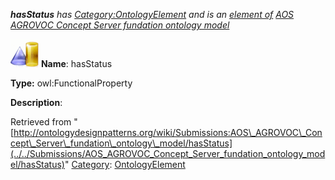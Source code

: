 ___hasStatus__ has [Category:OntologyElement](../../Category/OntologyElement "Category:OntologyElement") and is an [element of](../../Property/ElementOf "Property:ElementOf") [AOS AGROVOC Concept Server fundation ontology model](../../Submissions/AOS_AGROVOC_Concept_Server_fundation_ontology_model "Submissions:AOS AGROVOC Concept Server fundation ontology model")_


  




[![ObjectProperty](../../images/thumb/c/c3/ObjectProperty.gif/45px-ObjectProperty.gif)](../../Image/ObjectProperty.gif "ObjectProperty")
__Name__: hasStatus 


__Type:__ owl:FunctionalProperty 


__Description__: 





Retrieved from "[http://ontologydesignpatterns.org/wiki/Submissions:AOS\_AGROVOC\_Concept\_Server\_fundation\_ontology\_model/hasStatus](../../Submissions/AOS_AGROVOC_Concept_Server_fundation_ontology_model/hasStatus)"
 [Category](http://ontologydesignpatterns.org/wiki/Special:Categories "Special:Categories"): [OntologyElement](../../Category/OntologyElement "Category:OntologyElement")